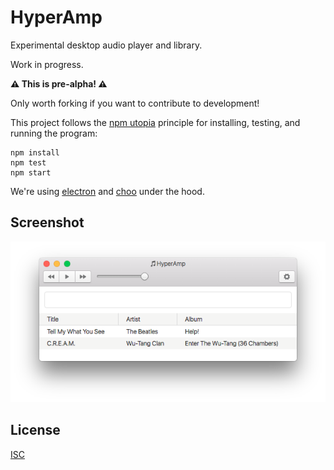 # HyperAmp

Experimental desktop audio player and library.

Work in progress.

**:warning: This is pre-alpha! :warning:️**

Only worth forking if you want to contribute to development!

This project follows the [npm utopia](https://github.com/bcomnes/node-handbook#utopia-npm) principle for installing, testing, and running the program:

```
npm install
npm test
npm start
```

We're using [electron](https://github.com/electron/electron) and [choo](https://github.com/yoshuawuyts/choo) under the hood.

## Screenshot

![screenshot](screenshot.png)

## License

[ISC](license.md)
